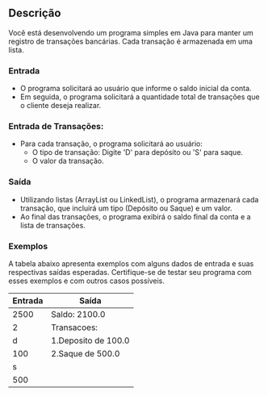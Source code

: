 ## Descrição
Você está desenvolvendo um programa simples em Java para manter um registro de transações bancárias. Cada transação é armazenada em uma lista.

### Entrada
* O programa solicitará ao usuário que informe o saldo inicial da conta.
* Em seguida, o programa solicitará a quantidade total de transações que o cliente deseja realizar.

### Entrada de Transações:
* Para cada transação, o programa solicitará ao usuário:
  * O tipo de transação: Digite 'D' para depósito ou 'S' para saque.
  * O valor da transação.

### Saída
* Utilizando listas (ArrayList ou LinkedList), o programa armazenará cada transação, que incluirá um tipo (Depósito ou Saque) e um valor.
* Ao final das transações, o programa exibirá o saldo final da conta e a lista de transações.


### Exemplos
A tabela abaixo apresenta exemplos com alguns dados de entrada e suas respectivas saídas esperadas. Certifique-se de testar seu programa com esses exemplos e com outros casos possíveis.



| Entrada | Saída               |
|---------|---------------------|
| 2500    | Saldo: 2100.0       |
| 2       | Transacoes:         |
| d       | 1.Deposito de 100.0 |
| 100     | 2.Saque de 500.0    |
| s       |
| 500     |

